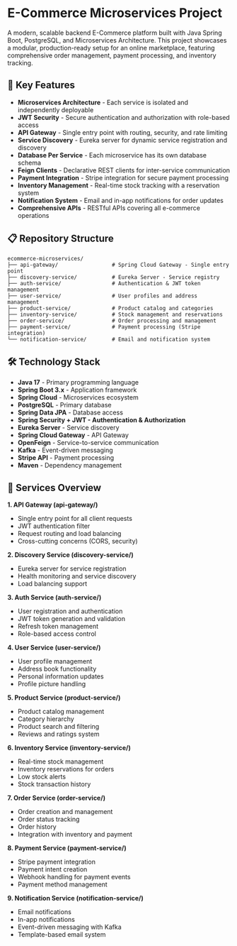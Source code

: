 # E-Commerce Microservices Project

A modern, scalable backend E-Commerce platform built with Java Spring Boot, PostgreSQL, and Microservices Architecture. This project showcases a modular, production-ready setup for an online marketplace, featuring comprehensive order management, payment processing, and inventory tracking.


## 🚀 Key Features

- **Microservices Architecture** - Each service is isolated and independently deployable
- **JWT Security** - Secure authentication and authorization with role-based access
- **API Gateway** - Single entry point with routing, security, and rate limiting
- **Service Discovery** - Eureka server for dynamic service registration and discovery
- **Database Per Service** - Each microservice has its own database schema
- **Feign Clients** - Declarative REST clients for inter-service communication
- **Payment Integration** - Stripe integration for secure payment processing
- **Inventory Management** - Real-time stock tracking with a reservation system
- **Notification System** - Email and in-app notifications for order updates
- **Comprehensive APIs** - RESTful APIs covering all e-commerce operations


## 📋 Repository Structure
```
ecommerce-microservices/
├── api-gateway/                 # Spring Cloud Gateway - Single entry point
├── discovery-service/           # Eureka Server - Service registry
├── auth-service/                # Authentication & JWT token management
├── user-service/                # User profiles and address management
├── product-service/             # Product catalog and categories
├── inventory-service/           # Stock management and reservations
├── order-service/               # Order processing and management
├── payment-service/             # Payment processing (Stripe integration)
└── notification-service/        # Email and notification system
```


## 🛠️ Technology Stack
- **Java 17** - Primary programming language
- **Spring Boot 3.x** - Application framework
- **Spring Cloud** - Microservices ecosystem
- **PostgreSQL** - Primary database
- **Spring Data JPA** - Database access
- **Spring Security + JWT - Authentication & Authorization**
- **Eureka Server** - Service discovery
- **Spring Cloud Gateway** - API Gateway
- **OpenFeign** - Service-to-service communication
- **Kafka** - Event-driven messaging
- **Stripe API** - Payment processing
- **Maven** - Dependency management


## 📁 Services Overview
**1. API Gateway (api-gateway/)**
- Single entry point for all client requests
- JWT authentication filter
- Request routing and load balancing
- Cross-cutting concerns (CORS, security)

**2. Discovery Service (discovery-service/)**
- Eureka server for service registration
- Health monitoring and service discovery
- Load balancing support

**3. Auth Service (auth-service/)**
- User registration and authentication
- JWT token generation and validation
- Refresh token management
- Role-based access control

**4. User Service (user-service/)**
- User profile management
- Address book functionality
- Personal information updates
- Profile picture handling

**5. Product Service (product-service/)**
- Product catalog management
- Category hierarchy
- Product search and filtering
- Reviews and ratings system

**6. Inventory Service (inventory-service/)**
- Real-time stock management
- Inventory reservations for orders
- Low stock alerts
- Stock transaction history

**7. Order Service (order-service/)**
- Order creation and management
- Order status tracking
- Order history
- Integration with inventory and payment

**8. Payment Service (payment-service/)**
- Stripe payment integration
- Payment intent creation
- Webhook handling for payment events
- Payment method management

**9. Notification Service (notification-service/)**
- Email notifications
- In-app notifications
- Event-driven messaging with Kafka
- Template-based email system
